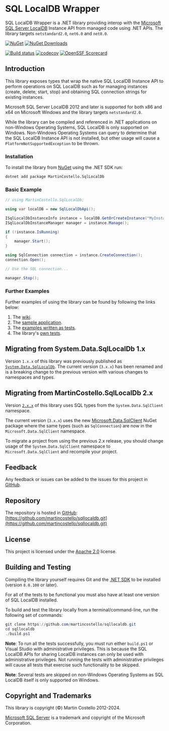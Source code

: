 # SQL LocalDB Wrapper

SQL LocalDB Wrapper is a .NET library providing interop with the [Microsoft SQL Server LocalDB](https://docs.microsoft.com/en-us/sql/relational-databases/express-localdb-instance-apis/sql-server-express-localdb-reference-instance-apis?view=sql-server-2017 "SQL Server Express LocalDB Reference - Instance APIs") Instance API from managed code using .NET APIs. The library targets `netstandard2.0`, `net6.0` and `net8.0`.

[![NuGet](https://img.shields.io/nuget/v/MartinCostello.SqlLocalDb?logo=nuget&label=Latest&color=blue)](https://www.nuget.org/packages/MartinCostello.SqlLocalDb "Download MartinCostello.SqlLocalDb from NuGet")
[![NuGet Downloads](https://img.shields.io/nuget/dt/MartinCostello.SqlLocalDb?logo=nuget&label=Downloads&color=blue)](https://www.nuget.org/packages/MartinCostello.SqlLocalDb "Download MartinCostello.SqlLocalDb from NuGet")

[![Build status](https://github.com/martincostello/sqllocaldb/workflows/build/badge.svg?branch=main&event=push)](https://github.com/martincostello/sqllocaldb/actions?query=workflow%3Abuild+branch%3Amain+event%3Apush)
[![codecov](https://codecov.io/gh/martincostello/sqllocaldb/branch/main/graph/badge.svg)](https://codecov.io/gh/martincostello/sqllocaldb)
[![OpenSSF Scorecard](https://api.securityscorecards.dev/projects/github.com/martincostello/sqllocaldb/badge)](https://securityscorecards.dev/viewer/?uri=github.com/martincostello/sqllocaldb)

## Introduction

This library exposes types that wrap the native SQL LocalDB Instance API to perform operations on SQL LocalDB such as for managing instances (create, delete, start, stop) and obtaining SQL connection strings for existing instances.

Microsoft SQL Server LocalDB 2012 and later is supported for both x86 and x64 on Microsoft Windows and the library targets `netstandard2.0`.

While the library can be compiled and referenced in .NET applications on non-Windows Operating Systems, SQL LocalDB is only supported on Windows. Non-Windows Operating Systems can query to determine that the SQL LocalDB Instance API is not installed, but other usage will cause a `PlatformNotSupportedException` to be thrown.

### Installation

To install the library from [NuGet](https://www.nuget.org/packages/MartinCostello.SqlLocalDb/ "MartinCostello.SqlLocalDb on NuGet.org") using the .NET SDK run:

```sh
dotnet add package MartinCostello.SqlLocalDb
```

### Basic Example

```csharp
// using MartinCostello.SqlLocalDb;

using var localDB = new SqlLocalDbApi();

ISqlLocalDbInstanceInfo instance = localDB.GetOrCreateInstance("MyInstance");
ISqlLocalDbInstanceManager manager = instance.Manage();

if (!instance.IsRunning)
{
    manager.Start();
}

using SqlConnection connection = instance.CreateConnection();
connection.Open();

// Use the SQL connection...

manager.Stop();
```

### Further Examples

Further examples of using the library can be found by following the links below:

  1. The [wiki](https://github.com/martincostello/sqllocaldb/wiki/Examples "Examples in the SQL LocalDB Wrapper wiki").
  1. The [sample application](https://github.com/martincostello/sqllocaldb/tree/main/samples "TodoApp sample").
  1. The [examples written as tests](https://github.com/martincostello/sqllocaldb/blob/main/tests/SqlLocalDb.Tests/Examples.cs "Examples as tests").
  1. The library's [own tests](https://github.com/martincostello/sqllocaldb/tree/main/tests/SqlLocalDb.Tests "View MartinCostello.SqlLocalDb's tests").

## Migrating from System.Data.SqlLocalDb 1.x

Version `1.x.x` of this library was previously published as [`System.Data.SqlLocalDb`](https://www.nuget.org/packages/System.Data.SqlLocalDb/ "System.Data.SqlLocalDb on NuGet"). The current version (`3.x.x`) has been renamed and is a breaking change to the previous version with various changes to namespaces and types.

## Migrating from MartinCostello.SqlLocalDb 2.x

Version [`2.x.x`](https://www.nuget.org/packages/MartinCostello.SqlLocalDb/2.0.0 "MartinCostello.SqlLocalDb 2.0.0 on NuGet") of this library uses SQL types from the `System.Data.SqlClient` namespace.

The current version (`3.x.x`) uses the new [Microsoft.Data.SqlClient](https://www.nuget.org/packages/Microsoft.Data.SqlClient/) NuGet package where the same types (such as `SqlConnection`) are now in the `Microsoft.Data.SqlClient` namespace.

To migrate a project from using the previous 2.x release, you should change usage of the `System.Data.SqlClient` namespace to `Microsoft.Data.SqlClient` and recompile your project.

## Feedback

Any feedback or issues can be added to the issues for this project in [GitHub](https://github.com/martincostello/sqllocaldb/issues "Issues for this project on GitHub.com").

## Repository

The repository is hosted in [GitHub](https://github.com/martincostello/sqllocaldb "This project on GitHub.com"): [https://github.com/martincostello/sqllocaldb.git](https://github.com/martincostello/sqllocaldb.git)

## License

This project is licensed under the [Apache 2.0](https://www.apache.org/licenses/LICENSE-2.0.txt "The Apache 2.0 license") license.

## Building and Testing

Compiling the library yourself requires Git and the [.NET SDK](https://www.microsoft.com/net/download/core "Download the .NET SDK") to be installed (version `8.0.100` or later).

For all of the tests to be functional you must also have at least one version of SQL LocalDB installed.

To build and test the library locally from a terminal/command-line, run the following set of commands:

```powershell
git clone https://github.com/martincostello/sqllocaldb.git
cd sqllocaldb
./build.ps1
```

**Note**: To run all the tests successfully, you must run either `build.ps1` or Visual Studio with administrative privileges. This is because the SQL LocalDB APIs for sharing LocalDB instances can only be used with administrative privileges. Not running the tests with administrative privileges will cause all tests that exercise such functionality to be skipped.

**Note**: Several tests are skipped on non-Windows Operating Systems as SQL LocalDB itself is only supported on Windows.

## Copyright and Trademarks

This library is copyright (©) Martin Costello 2012-2024.

[Microsoft SQL Server](https://www.microsoft.com/sql-server/) is a trademark and copyright of the Microsoft Corporation.
